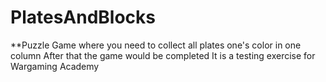 # PlatesAndBlocks
**Puzzle Game where you need to collect all plates one's color in one column
After that the game would be completed
It is a testing exercise for Wargaming Academy
